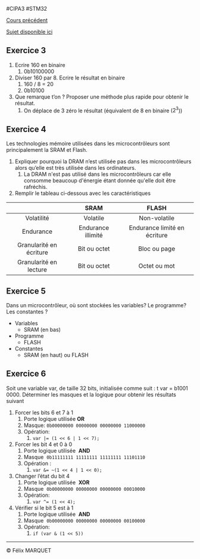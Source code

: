#CIPA3 #STM32

[Cours précédent](STM32%20Cours%202.md)

[Sujet disponible ici](TD1_STM32_Eleves_2023.pdf)

## Exercice 3
1. Ecrire 160 en binaire 
	1. 0b10100000
2. Diviser 160 par 8. Ecrire le résultat en binaire 
	1. 160 / 8 = 20
	2. 0b10100
3. Que remarque t’on ? Proposer une méthode plus rapide pour obtenir le résultat.
	1. On déplace de 3 zéro le résultat (équivalent de 8 en binaire ($2^3$))

## Exercice 4
Les technologies mémoire utilisées dans les microcontrôleurs sont principalement la SRAM et Flash.
1. Expliquer pourquoi la DRAM n’est utilisée pas dans les microcontrôleurs alors qu’elle est très utilisée dans les ordinateurs.
	1. La DRAM n'est pas utilisé dans les microcontrôleurs car elle consomme beaucoup d'énergie étant donnée qu'elle doit être rafréchis.
2. Remplir le tableau ci-dessous avec les caractéristiques

|                         |        SRAM        |            FLASH             |
| :---------------------: | :----------------: | :--------------------------: |
|       Volatilité        |      Volatile      |         Non-volatile         |
|        Endurance        | Endurance illimité | Endurance limité en écriture |
| Granularité en écriture |    Bit ou octet    |         Bloc ou page         |
| Granularité en lecture  |    Bit ou octet    |         Octet ou mot         |
## Exercice 5
Dans un microcontrôleur, où sont stockées les variables? Le programme? Les constantes ?
- Variables
	- SRAM (en bas)
- Programme
	- FLASH
- Constantes
	- SRAM (en haut) ou FLASH
## Exercice 6
Soit une variable var, de taille 32 bits, initialisée comme suit : t var = b1001 0000. 
Déterminer les masques et la logique pour obtenir les résultats suivant
1. Forcer les bits 6 et 7 à 1 
	1. Porte logique utilisée **OR**
	2. Masque: `0b00000000 00000000 00000000 11000000`
	3. Opération:
		1. `var |= (1 << 6 | 1 << 7);`
2. Forcer les bit 4 et 0 à 0 
	1. Porte logique utilisée  **AND**
	2. Masque  `0b11111111 11111111 11111111 11101110`
	3. Opération :
		1. `var &= ~(1 << 4 | 1 << 0);`
3. Changer l’état du bit 4 
	1. Porte logique utilisée  **XOR**
	2. Masque  `0b00000000 00000000 00000000 00010000`
	3. Opération:
		1. `var ^= (1 << 4);`
4. Vérifier si le bit 5 est à 1
	1. Porte logique utilisée  **AND**
	2. Masque  `0b00000000 00000000 00000000 00100000`
	3. Opération:
		1. `if (var & (1 << 5))`

---
&copy; Félix MARQUET